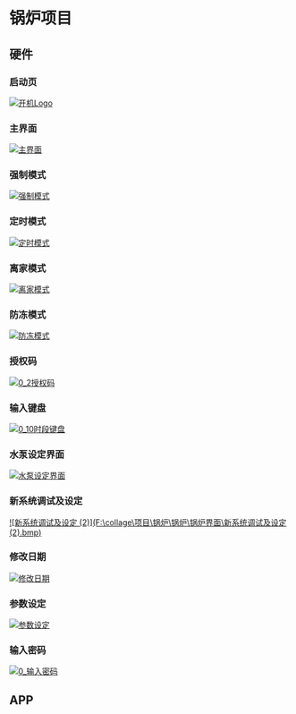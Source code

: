 # 锅炉项目

## 硬件

### 启动页

[![开机Logo](F:\collage\项目\锅炉\锅炉\锅炉界面\开机Logo.bmp)](https://github.com/yuyiqiushui/project/blob/master/images/boiler/%E5%BC%80%E6%9C%BALogo.bmp)

### 主界面

[![主界面](F:\collage\项目\锅炉\锅炉\锅炉界面\主界面.bmp)](https://github.com/yuyiqiushui/project/blob/master/images/boiler/%E4%B8%BB%E7%95%8C%E9%9D%A2.bmp)

### 强制模式

[![强制模式](F:\collage\项目\锅炉\锅炉\锅炉界面\强制模式.bmp)](https://github.com/yuyiqiushui/project/blob/master/images/boiler/%E5%BC%BA%E5%88%B6%E6%A8%A1%E5%BC%8F.bmp)

### 定时模式

[![定时模式](F:\collage\项目\锅炉\锅炉\锅炉界面\定时模式.bmp)](https://github.com/yuyiqiushui/project/blob/master/images/boiler/%E5%AE%9A%E6%97%B6%E6%A8%A1%E5%BC%8F.bmp)

### 离家模式

[![离家模式](F:\collage\项目\锅炉\锅炉\锅炉界面\离家模式.bmp)](https://github.com/yuyiqiushui/project/blob/master/images/boiler/%E7%A6%BB%E5%AE%B6%E6%A8%A1%E5%BC%8F.bmp)

### 防冻模式

[![防冻模式](F:\collage\项目\锅炉\锅炉\锅炉界面\防冻模式.bmp)](https://github.com/yuyiqiushui/project/blob/master/images/boiler/%E9%98%B2%E5%86%BB%E6%A8%A1%E5%BC%8F.bmp)

### 授权码

[![0_2授权码](F:\collage\项目\锅炉\锅炉\锅炉界面\0_2授权码.bmp)](https://github.com/yuyiqiushui/project/blob/master/images/boiler/0_2%E6%8E%88%E6%9D%83%E7%A0%81.bmp)

### 输入键盘

[![0_10时段键盘](F:\collage\项目\锅炉\锅炉\锅炉界面\时段键盘.bmp)](https://github.com/yuyiqiushui/project/blob/master/images/boiler/0_10%E6%97%B6%E6%AE%B5%E9%94%AE%E7%9B%98.bmp)



### 水泵设定界面

[![水泵设定界面](F:\collage\项目\锅炉\锅炉\锅炉界面\水泵设定界面.bmp)](https://github.com/yuyiqiushui/project/blob/master/images/boiler/%E6%B0%B4%E6%B3%B5%E8%AE%BE%E5%AE%9A%E7%95%8C%E9%9D%A2.bmp)

### 新系统调试及设定

[![新系统调试及设定 (2)](F:\collage\项目\锅炉\锅炉\锅炉界面\新系统调试及设定 (2).bmp)](https://github.com/yuyiqiushui/project/blob/master/images/boiler/%E6%96%B0%E7%B3%BB%E7%BB%9F%E8%B0%83%E8%AF%95%E5%8F%8A%E8%AE%BE%E5%AE%9A%20(2).bmp)

### 修改日期

[![修改日期](F:\collage\项目\锅炉\锅炉\锅炉界面\修改日期.bmp)](https://github.com/yuyiqiushui/project/blob/master/images/boiler/%E4%BF%AE%E6%94%B9%E6%97%A5%E6%9C%9F.bmp)

### 参数设定

[![参数设定](F:\collage\项目\锅炉\锅炉\锅炉界面\参数设定.bmp)](https://github.com/yuyiqiushui/project/blob/master/images/boiler/%E5%8F%82%E6%95%B0%E8%AE%BE%E5%AE%9A.bmp)

### 输入密码

[![0_输入密码](F:\collage\项目\锅炉\锅炉\锅炉界面\0_输入密码.bmp)](https://github.com/yuyiqiushui/project/blob/master/images/boiler/0_%E8%BE%93%E5%85%A5%E5%AF%86%E7%A0%81.bmp)

## APP